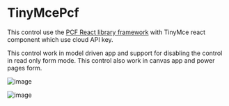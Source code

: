 # TinyMcePcf
This control use the [PCF React library framework](https://learn.microsoft.com/en-us/power-apps/developer/component-framework/react-controls-platform-libraries) with TinyMce react component which use cloud API key. 

This control work in model driven app and support for disabling the control in read only form mode. This control also work in canvas app and power pages form. 

![image](https://github.com/kaooworkshop/TinyMcePcf/assets/38410560/ae37e07d-0529-4316-bdf3-ede317aeac32)

![image](https://github.com/kaooworkshop/TinyMcePcf/assets/38410560/001b2b9f-37b6-42a1-ac1e-73acb8d2d43f)



